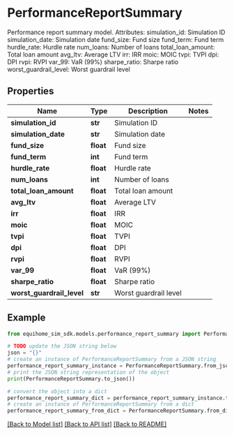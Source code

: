 # PerformanceReportSummary

Performance report summary model.  Attributes:     simulation_id: Simulation ID     simulation_date: Simulation date     fund_size: Fund size     fund_term: Fund term     hurdle_rate: Hurdle rate     num_loans: Number of loans     total_loan_amount: Total loan amount     avg_ltv: Average LTV     irr: IRR     moic: MOIC     tvpi: TVPI     dpi: DPI     rvpi: RVPI     var_99: VaR (99%)     sharpe_ratio: Sharpe ratio     worst_guardrail_level: Worst guardrail level

## Properties

Name | Type | Description | Notes
------------ | ------------- | ------------- | -------------
**simulation_id** | **str** | Simulation ID | 
**simulation_date** | **str** | Simulation date | 
**fund_size** | **float** | Fund size | 
**fund_term** | **int** | Fund term | 
**hurdle_rate** | **float** | Hurdle rate | 
**num_loans** | **int** | Number of loans | 
**total_loan_amount** | **float** | Total loan amount | 
**avg_ltv** | **float** | Average LTV | 
**irr** | **float** | IRR | 
**moic** | **float** | MOIC | 
**tvpi** | **float** | TVPI | 
**dpi** | **float** | DPI | 
**rvpi** | **float** | RVPI | 
**var_99** | **float** | VaR (99%) | 
**sharpe_ratio** | **float** | Sharpe ratio | 
**worst_guardrail_level** | **str** | Worst guardrail level | 

## Example

```python
from equihome_sim_sdk.models.performance_report_summary import PerformanceReportSummary

# TODO update the JSON string below
json = "{}"
# create an instance of PerformanceReportSummary from a JSON string
performance_report_summary_instance = PerformanceReportSummary.from_json(json)
# print the JSON string representation of the object
print(PerformanceReportSummary.to_json())

# convert the object into a dict
performance_report_summary_dict = performance_report_summary_instance.to_dict()
# create an instance of PerformanceReportSummary from a dict
performance_report_summary_from_dict = PerformanceReportSummary.from_dict(performance_report_summary_dict)
```
[[Back to Model list]](../README.md#documentation-for-models) [[Back to API list]](../README.md#documentation-for-api-endpoints) [[Back to README]](../README.md)


